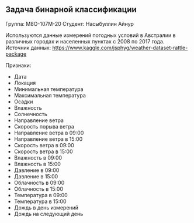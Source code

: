 ## Задача бинарной классификации

Группа: М8О-107М-20
Студент: Насыбуллин Айнур

Используются данные измерений погодных условий в Австралии в различных городах и населенных пунктах с 2008 по 2017 года.
Источник данных: https://www.kaggle.com/jsphyg/weather-dataset-rattle-package

Признаки:
- Дата
- Локация
- Минимальная температура
- Максимальная температура
- Осадки
- Влажность
- Солнечность
- Направление ветра
- Скорость порыва ветра
- Направление ветра в 09:00
- Направление ветра в 15:00
- Скорость ветра в 09:00
- Скорость ветра в 15:00
- Влажность в 09:00
- Влажность в 15:00
- Давление в 09:00
- Давление в 15:00
- Облачность в 09:00
- Облачность в 15:00
- Температура в 09:00
- Температура в 15:00
- Дождь в день измерений
- Дождь на следующий день